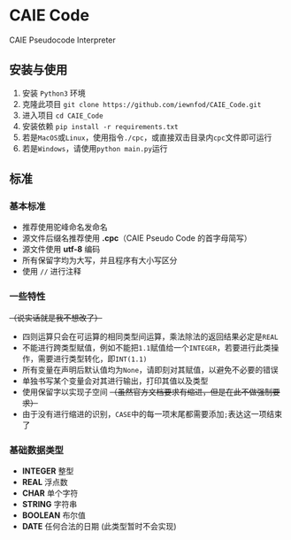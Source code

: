 # CAIE Code
CAIE Pseudocode Interpreter

## 安装与使用
1. 安装 `Python3` 环境
2. 克隆此项目 `git clone https://github.com/iewnfod/CAIE_Code.git`
3. 进入项目 `cd CAIE_Code`
4. 安装依赖 `pip install -r requirements.txt`
4. 若是`MacOS`或`Linux`，使用指令`./cpc`，或直接双击目录内`cpc`文件即可运行
5. 若是`Windows`，请使用`python main.py`运行

## 标准
### 基本标准
* 推荐使用驼峰命名发命名
* 源文件后缀名推荐使用 **.cpc**（CAIE Pseudo Code 的首字母简写）
* 源文件使用 **utf-8** 编码
* 所有保留字均为大写，并且程序有大小写区分
* 使用 `//` 进行注释

### 一些特性
~~（说实话就是我不想改了）~~
* 四则运算只会在可运算的相同类型间运算，乘法除法的返回结果必定是`REAL`
* 不能进行跨类型赋值，例如不能把`1.1`赋值给一个`INTEGER`，若要进行此类操作，需要进行类型转化，即`INT(1.1)`
* 所有变量在声明后默认值均为`None`，请即刻对其赋值，以避免不必要的错误
* 单独书写某个变量会对其进行输出，打印其值以及类型
* 使用保留字以实现子空间 ~~（虽然官方文档要求有缩进，但是在此不做强制要求）~~
* 由于没有进行缩进的识别，`CASE`中的每一项末尾都需要添加`;`表达这一项结束了

### 基础数据类型
* **INTEGER** 整型
* **REAL** 浮点数
* **CHAR** 单个字符
* **STRING** 字符串
* **BOOLEAN** 布尔值
* **DATE** 任何合法的日期 (此类型暂时不会实现)
